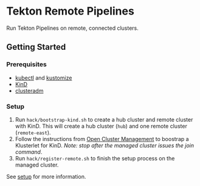 # Tekton Remote Pipelines

Run Tekton Pipelines on remote, connected clusters.

## Getting Started

### Prerequisites

- [kubectl](https://kubernetes.io/docs/tasks/tools/install-kubectl) and
  [kustomize](https://kubectl.docs.kubernetes.io/installation/kustomize/)
- [KinD](https://kind.sigs.k8s.io/)
- [clusteradm](https://open-cluster-management.io/getting-started/installation/register-a-cluster/#install-clusteradm-cli-tool)

### Setup

1. Run `hack/bootstrap-kind.sh` to create a hub cluster and remote cluster with KinD.
   This will create a hub cluster (`hub`) and one remote cluster (`remote-east`).
2. Follow the instructions from [Open Cluster Management](https://open-cluster-management.io/getting-started/installation/register-a-cluster/)
   to boostrap a Klusterlet for KinD. _Note: stop after the managed cluster_
   _issues the join command_.
3. Run `hack/register-remote.sh` to finish the setup process on the managed cluster.

See [setup](docs/setup.md) for more information.
